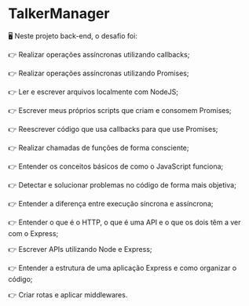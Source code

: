 # TalkerManager

 :desktop_computer: Neste projeto back-end, o desafio foi:

   :point_right: Realizar operações assíncronas utilizando callbacks;  
   
   :point_right: Realizar operações assíncronas utilizando Promises;  
   
   :point_right: Ler e escrever arquivos localmente com NodeJS;  
   
   :point_right: Escrever meus próprios scripts que criam e consomem Promises; 
   
   :point_right: Reescrever código que usa callbacks para que use Promises;  
   
   :point_right: Realizar chamadas de funções de forma consciente;  
   
   :point_right: Entender os conceitos básicos de como o JavaScript funciona;  
   
   :point_right: Detectar e solucionar problemas no código de forma mais objetiva;  
   
   :point_right: Entender a diferença entre execução síncrona e assíncrona;  
   
   :point_right: Entender o que é o HTTP, o que é uma API e o que os dois têm a ver com o Express;  
   
   :point_right: Escrever APIs utilizando Node e Express;  
   
   :point_right: Entender a estrutura de uma aplicação Express e como organizar o código;  
   
   :point_right: Criar rotas e aplicar middlewares.
